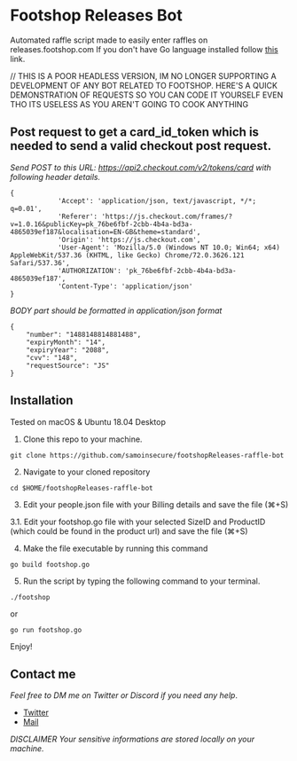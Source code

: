 # Footshop Releases Bot

Automated raffle script made to easily enter raffles on releases.footshop.com
If you don't have Go language installed follow [this](https://golang.org/doc/install) link.

// THIS IS A POOR HEADLESS VERSION, IM NO LONGER SUPPORTING A DEVELOPMENT OF ANY BOT RELATED TO FOOTSHOP. HERE'S A QUICK DEMONSTRATION OF REQUESTS SO YOU CAN CODE IT YOURSELF EVEN THO ITS USELESS AS YOU AREN'T GOING TO COOK ANYTHING


## Post request to get a card_id_token which is needed to send a valid checkout post request.
*Send POST to this URL: *https://api2.checkout.com/v2/tokens/card* with following header details.*
```
{
			'Accept': 'application/json, text/javascript, */*; q=0.01',
			'Referer': 'https://js.checkout.com/frames/?v=1.0.16&publicKey=pk_76be6fbf-2cbb-4b4a-bd3a-4865039ef187&localisation=EN-GB&theme=standard',
			'Origin': 'https://js.checkout.com',
			'User-Agent': 'Mozilla/5.0 (Windows NT 10.0; Win64; x64) AppleWebKit/537.36 (KHTML, like Gecko) Chrome/72.0.3626.121 Safari/537.36',
			'AUTHORIZATION': 'pk_76be6fbf-2cbb-4b4a-bd3a-4865039ef187',
			'Content-Type': 'application/json'
}
```
*BODY part should be formatted in application/json format*
```
{
	"number": "1488148814881488",
	"expiryMonth": "14",
	"expiryYear": "2088",
	"cvv": "148",
	"requestSource": "JS"
}
```


## Installation
Tested on macOS & Ubuntu 18.04 Desktop

1. Clone this repo to your machine.
```
git clone https://github.com/samoinsecure/footshopReleases-raffle-bot
```
2. Navigate to your cloned repository
```
cd $HOME/footshopReleases-raffle-bot
```
3. Edit your people.json file with your Billing details and save the file (⌘+S)

3.1. Edit your footshop.go file with your selected SizeID and ProductID (which could be found in the product url) and save the file (⌘+S)

4. Make the file executable by running this command
```
go build footshop.go
```
5. Run the script by typing the following command to your terminal.
```
./footshop
```
or
```
go run footshop.go
```
Enjoy!


## Contact me
*Feel free to DM me on Twitter or Discord if you need any help*.

* [Twitter](https://twitter.com/samoinsecure)
* [Mail](mailto:github@samuelmikula.com)

*DISCLAIMER*
*Your sensitive informations are stored locally on your machine.*

